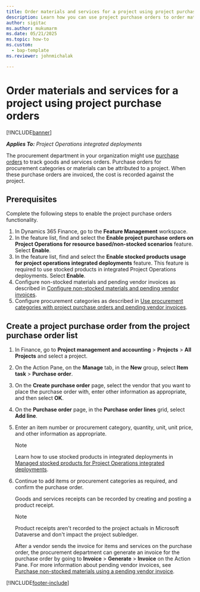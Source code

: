 ```yaml
---
title: Order materials and services for a project using project purchase orders
description: Learn how you can use project purchase orders to order materials and services for a project.
author: sigitac
ms.author: mukumarm
ms.date: 05/21/2025
ms.topic: how-to
ms.custom: 
  - bap-template
ms.reviewer: johnmichalak

---
```


# Order materials and services for a project using project purchase orders

[!INCLUDE[banner](../includes/banner.md)]

_**Applies To:** Project Operations integrated deployments_

The procurement department in your organization might use [purchase orders](/dynamics365/supply-chain/procurement/purchase-order-overview) to track goods and services orders. Purchase orders for procurement categories or materials can be attributed to a project. When these purchase orders are invoiced, the cost is recorded against the project.

## Prerequisites

Complete the following steps to enable the project purchase orders functionality.

1. In Dynamics 365 Finance, go to the **Feature Management** workspace.
2. In the feature list, find and select the **Enable project purchase orders on Project Operations for resource based/non-stocked scenarios** feature. Select **Enable**.
3. In the feature list, find and select the **Enable stocked products usage for project operations integrated deployments** feature. This feature is required to use stocked products in integrated Project Operations deployments. Select **Enable**.
4. Configure non-stocked materials and pending vendor invoices as described in [Configure non-stocked materials and pending vendor invoices](configure-materials-nonstocked.md).
5. Configure procurement categories as described in [Use procurement categories with project purchase orders and pending vendor invoices](configure-procurement-categories.md).

## Create a project purchase order from the project purchase order list

1. In Finance, go to **Project management and accounting** > **Projects** > **All Projects** and select a project.
2. On the Action Pane, on the **Manage** tab, in the **New** group, select **Item task** > **Purchase order**.
3. On the **Create purchase order** page, select the vendor that you want to place the purchase order with, enter other information as appropriate, and then select **OK**.
4. On the **Purchase order** page, in the **Purchase order lines** grid, select **Add line**.
5. Enter an item number or procurement category, quantity, unit, unit price, and other information as appropriate.

    > [!NOTE]
    > Learn how to use stocked products in integrated deployments in [Managed stocked products for Project Operations integrated deployments](enable-stocked-products-integrated.md).

6. Continue to add items or procurement categories as required, and confirm the purchase order.

    Goods and services receipts can be recorded by creating and posting a product receipt.

    > [!NOTE]
    > Product receipts aren't recorded to the project actuals in Microsoft Dataverse and don't impact the project subledger.

    After a vendor sends the invoice for items and services on the purchase order, the procurement department can generate an invoice for the purchase order by going to **Invoice** > **Generate** > **Invoice** on the Action Pane. For more information about pending vendor invoices, see [Purchase non-stocked materials using a pending vendor invoice](pending-vendor-invoices.md).

[!INCLUDE[footer-include](../includes/footer-banner.md)]
